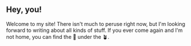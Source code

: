 ## Hey, you!
Welcome to my site! There isn't much to peruse right now, but I'm looking forward to writing about all kinds of stuff. If you ever come again and I'm not home, you can find the &#128273; under the &#129716;.